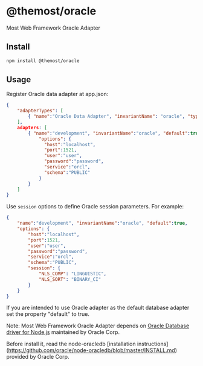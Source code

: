 # @themost/oracle
Most Web Framework Oracle Adapter
## Install

```bash
npm install @themost/oracle
```

## Usage

Register Oracle data adapter at app.json:

```json
{
    "adapterTypes": [
        { "name":"Oracle Data Adapter", "invariantName": "oracle", "type":"@themost/oracle" }
    ],
    adapters: [
        { "name":"development", "invariantName":"oracle", "default":true,
            "options": {
              "host":"localhost",
              "port":1521,
              "user":"user",
              "password":"password",
              "service":"orcl",
              "schema":"PUBLIC"
            }
        }
    ]
}
```

Use `session` options to define Oracle session parameters. For example:

```json
{ 
    "name":"development", "invariantName":"oracle", "default":true,
    "options": {
        "host":"localhost",
        "port":1521,
        "user":"user",
        "password":"password",
        "service":"orcl",
        "schema":"PUBLIC",
        "session": {
            "NLS_COMP": "LINGUISTIC",
            "NLS_SORT": "BINARY_CI"
        }
    }
}
```

If you are intended to use Oracle adapter as the default database adapter set the property "default" to true.

 Note: Most Web Framework Oracle Adapter depends on [Oracle Database driver for Node.js](https://github.com/oracle/node-oracledb) maintained by Oracle Corp.
 
 Before install it, read the node-oracledb [installation instructions] (https://github.com/oracle/node-oracledb/blob/master/INSTALL.md) provided by Oracle Corp.

